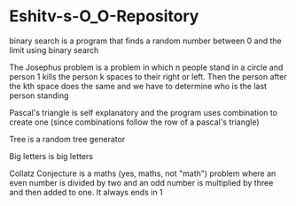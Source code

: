 # Eshitv-s-O_O-Repository
binary search is a program that finds a random number between 0 and the limit using binary search

The Josephus problem is a problem in which n people stand in a circle and person 1 kills the person k spaces to their right or left. Then the person after the kth space does the same and we have to determine who is the last person standing

Pascal's triangle is self explanatory and the program uses combination to create one (since combinations follow the row of a pascal's triangle)

Tree is a random tree generator

Big letters is big letters

Collatz Conjecture is a maths (yes, maths, not "math") problem where an even number is divided by two and an odd number is multiplied by three and then added to one. It always ends in 1
